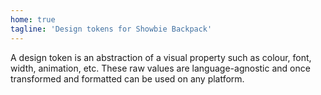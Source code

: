 ```yaml
---
home: true
tagline: 'Design tokens for Showbie Backpack'
---
```


A design token is an abstraction of a visual property such as colour, font, width, animation, etc. These raw values are language-agnostic and once transformed and formatted can be used on any platform.
